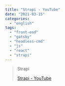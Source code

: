 ```yaml
---
title: "Strapi - YouTube"
date: "2021-03-15"
categories: 
  - "english"
tags: 
  - "front-end"
  - "gatsby"
  - "headless-cmd"
  - "js"
  - "react"
  - "strapi"
---
```


> Strapi
> 
> [Strapi - YouTube](https://www.youtube.com/c/Strapi/playlists)
